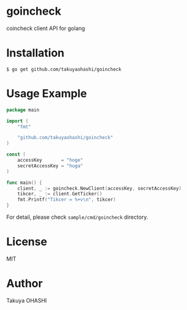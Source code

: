# goincheck
coincheck client API for golang

# Installation

```
$ go get github.com/takuyaohashi/goincheck
```

# Usage Example
```go
package main

import (
    "fmt"

    "github.com/takuyaohashi/goincheck"
)

const (
    accessKey       = "hoge"
    secretAccessKey = "huga"
)

func main() {
    client, _ := goincheck.NewClient(accessKey, secretAccessKey)
    tikcer, _ := client.GetTicker()
    fmt.Printf("Tikcer = %+v\n", tikcer)
}
```

For detail, please check ``sample/cmd/goincheck`` directory.

# License
MIT
# Author
Takuya OHASHI
